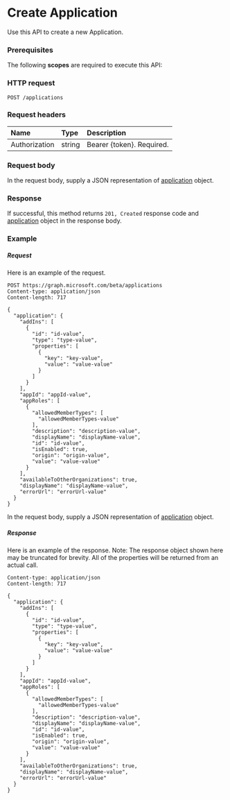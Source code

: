 # Create Application

Use this API to create a new Application.
### Prerequisites
The following **scopes** are required to execute this API: 

### HTTP request
<!-- { "blockType": "ignored" } -->
```http
POST /applications
```

### Request headers
| Name       | Type | Description|
|:---------------|:--------|:----------|
| Authorization  | string  | Bearer {token}. Required. |

### Request body
In the request body, supply a JSON representation of [application](../resources/application.md) object.


### Response
If successful, this method returns `201, Created` response code and [application](../resources/application.md) object in the response body.

### Example
##### Request
Here is an example of the request.
<!-- {
  "blockType": "request",
  "name": "create_application_from_applications"
}-->
```http
POST https://graph.microsoft.com/beta/applications
Content-type: application/json
Content-length: 717

{
  "application": {
    "addIns": [
      {
        "id": "id-value",
        "type": "type-value",
        "properties": [
          {
            "key": "key-value",
            "value": "value-value"
          }
        ]
      }
    ],
    "appId": "appId-value",
    "appRoles": [
      {
        "allowedMemberTypes": [
          "allowedMemberTypes-value"
        ],
        "description": "description-value",
        "displayName": "displayName-value",
        "id": "id-value",
        "isEnabled": true,
        "origin": "origin-value",
        "value": "value-value"
      }
    ],
    "availableToOtherOrganizations": true,
    "displayName": "displayName-value",
    "errorUrl": "errorUrl-value"
  }
}
```
In the request body, supply a JSON representation of [application](../resources/application.md) object.
##### Response
Here is an example of the response. Note: The response object shown here may be truncated for brevity. All of the properties will be returned from an actual call.
<!-- {
  "blockType": "response",
  "truncated": true,
  "@odata.type": "microsoft.graph.application"
} -->
```http
Content-type: application/json
Content-length: 717

{
  "application": {
    "addIns": [
      {
        "id": "id-value",
        "type": "type-value",
        "properties": [
          {
            "key": "key-value",
            "value": "value-value"
          }
        ]
      }
    ],
    "appId": "appId-value",
    "appRoles": [
      {
        "allowedMemberTypes": [
          "allowedMemberTypes-value"
        ],
        "description": "description-value",
        "displayName": "displayName-value",
        "id": "id-value",
        "isEnabled": true,
        "origin": "origin-value",
        "value": "value-value"
      }
    ],
    "availableToOtherOrganizations": true,
    "displayName": "displayName-value",
    "errorUrl": "errorUrl-value"
  }
}
```

<!-- uuid: 8fcb5dbc-d5aa-4681-8e31-b001d5168d79
2015-10-25 14:57:30 UTC -->
<!-- {
  "type": "#page.annotation",
  "description": "Create Application",
  "keywords": "",
  "section": "documentation",
  "tocPath": ""
}-->
